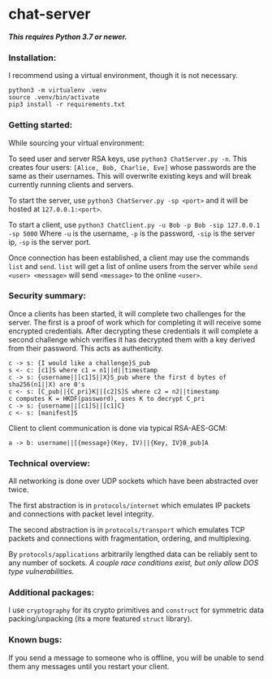 # chat-server

___This requires Python 3.7 or newer.___

### Installation:
I recommend using a virtual environment, though it is not necessary.
```
python3 -m virtualenv .venv
source .venv/bin/activate
pip3 install -r requirements.txt
```

### Getting started:
While sourcing your virtual environment:

To seed user and server RSA keys, use `python3 ChatServer.py -n`.  This creates four users: `[Alice, Bob, Charlie, Eve]` whose passwords are the same as their usernames.  This will overwrite existing keys and will break currently running clients and servers.

To start the server, use `python3 ChatServer.py -sp <port>` and it will be hosted at `127.0.0.1:<port>`.

To start a client, use `python3 ChatClient.py -u Bob -p Bob -sip 127.0.0.1 -sp 5000`  Where `-u` is the username, `-p` is the password, `-sip` is the server ip, `-sp` is the server port.

Once connection has been established, a client may use the commands `list` and `send`.  `list` will get a list of online users from the server while `send <user> <message>` will send `<message>` to the online `<user>`.

### Security summary:

Once a clients has been started, it will complete two challenges for the server.  The first is a proof of work which for completing it will receive some encrypted credentials.  After decrypting these credentials it will complete a second challenge which verifies it has decrypted them with a key derived from their password.  This acts as authenticity.

```
c -> s: {I would like a challenge}S_pub
s <- c: [c1]S where c1 = n1||d||timestamp
c -> s: {username||[c1]S||X}S_pub where the first d bytes of sha256(n1||X) are 0's
c <- s: [C_pub||{C_pri}K||[c2]S]S where c2 = n2||timestamp
c computes K = HKDF(password), uses K to decrypt C_pri
c -> s: {username||[c1]S||[c1]C}
c <- s: [manifest]S
```

Client to client communication is done via typical RSA-AES-GCM:
```
a -> b: username||[{message}(Key, IV)||{Key, IV}B_pub]A
```

### Technical overview:

All networking is done over UDP sockets which have been abstracted over twice.

The first abstraction is in `protocols/internet` which emulates IP packets and connections with packet level integrity.

The second abstraction is in `protocols/transport` which emulates TCP packets and connections with fragmentation, ordering, and multiplexing.

By `protocols/applications` arbitrarily lengthed data can be reliably sent to any number of sockets.  _A couple race conditions exist, but only allow DOS type vulnerabilities._

### Additional packages:

I use `cryptography` for its crypto primitives and `construct` for symmetric data packing/unpacking (its a more featured `struct` library).

### Known bugs:
If you send a message to someone who is offline, you will be unable to send them any messages until you restart your client.
